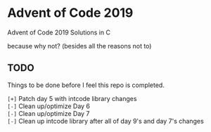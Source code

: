 # Advent of Code 2019
Advent of Code 2019 Solutions in C

because why not? (besides all the reasons not to)

## TODO
Things to be done before I feel this repo is completed.

`[+]` Patch day 5 with intcode library changes<br/>
`[-]` Clean up/optimize Day 6<br/>
`[-]` Clean up/optimize Day 7<br/>
`[-]` Clean up intcode library after all of day 9's and day 7's changes
